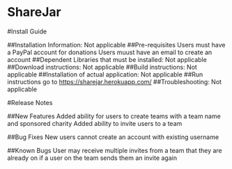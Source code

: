 # ShareJar

#Install Guide 

##Installation Information: Not applicable
##Pre-requisites
    Users must have a PayPal account for donations
    Users muust have an email to create an account
##Dependent Libraries that must be installed: Not applicable
##Download instructions: Not applicable
##Build instructions: Not applicable
##Installation of actual application: Not applicable
##Run instructions
    go to https://sharejar.herokuapp.com/
##Troubleshooting: Not applicable

#Release Notes

##New Features 
    Added ability for users to create teams with a team name and sponsored charity
    Added ability to invite users to a team

##Bug Fixes
    New users cannot create an account with existing username

##Known Bugs
    User may receive multiple invites from a team that they are already on if a user on the team sends them an invite again
